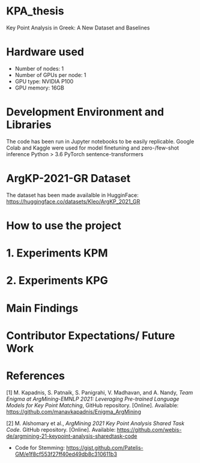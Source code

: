 # KPA_thesis
Key Point Analysis in Greek: A New Dataset and Baselines

# Hardware used 
- Number of nodes: 1
- Number of GPUs per node: 1
- GPU type: NVIDIA P100
- GPU memory: 16GB
# Development Environment and Libraries
The code has been run in Jupyter notebooks to be easily replicable.
Google Colab and Kaggle were used for model finetuning and zero-/few-shot inference
Python > 3.6
PyTorch
sentence-transformers

# ArgKP-2021-GR Dataset
The dataset has been made availalble in HugginFace: https://huggingface.co/datasets/Kleo/ArgKP_2021_GR

# How to use the project 
# 1. Experiments KPM 

# 2. Experiments KPG

# Main Findings

# Contributor Expectations/ Future Work

# References
[1] M. Kapadnis, S. Patnaik, S. Panigrahi, V. Madhavan, and A. Nandy, *Team Enigma at ArgMining-EMNLP 2021: Leveraging Pre-trained Language Models for Key Point Matching*, GitHub repository. [Online]. Available: https://github.com/manavkapadnis/Enigma_ArgMining

[2] M. Alshomary et al., *ArgMining 2021 Key Point Analysis Shared Task Code*. GitHub repository. [Online]. Available: https://github.com/webis-de/argmining-21-keypoint-analysis-sharedtask-code
- Code for Stemming: https://gist.github.com/Patelis-GM/e1f8cf553f27ff40ed49db8c310611b3
